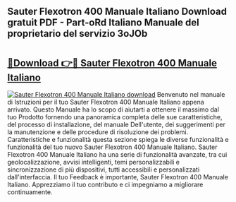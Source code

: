 ## Sauter Flexotron 400 Manuale Italiano Download gratuit PDF - Part-oRd Italiano Manuale del proprietario del servizio 3oJOb

# <h2><a href="http://dfbb6z.blite.top/?on=Sauter+Flexotron+400+Manuale+Italiano">🔗Download 👉🔴 Sauter Flexotron 400 Manuale Italiano</a></h2>

[![Sauter Flexotron 400 Manuale Italiano download](https://i.imgur.com/lujVjoI.png)](http://dfbb6z.blite.top/?on=Sauter+Flexotron+400+Manuale+Italiano)
Benvenuto nel manuale di Istruzioni per il tuo Sauter Flexotron 400 Manuale Italiano appena arrivato. Questo Manuale ha lo scopo di aiutarti a ottenere il massimo dal tuo Prodotto fornendo una panoramica completa delle sue caratteristiche, del processo di installazione, del manuale Dell'utente, dei suggerimenti per la manutenzione e delle procedure di risoluzione dei problemi. Caratteristiche e funzionalità questa sezione spiega le diverse funzionalità e funzionalità del tuo nuovo Sauter Flexotron 400 Manuale Italiano. Sauter Flexotron 400 Manuale Italiano ha una serie di funzionalità avanzate, tra cui geolocalizzazione, avvisi intelligenti, temi personalizzabili e sincronizzazione di più dispositivi, tutti accessibili e personalizzati dall'interfaccia. Il tuo Feedback è importante, Sauter Flexotron 400 Manuale Italiano. Apprezziamo il tuo contributo e ci impegniamo a migliorare continuamente.
